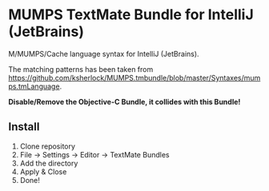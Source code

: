 # MUMPS TextMate Bundle for IntelliJ (JetBrains)

M/MUMPS/Cache language syntax for IntelliJ (JetBrains).

The matching patterns has been taken from https://github.com/ksherlock/MUMPS.tmbundle/blob/master/Syntaxes/mumps.tmLanguage.

**Disable/Remove the Objective-C Bundle, it collides with this Bundle!**

## Install

1. Clone repository
2. File -> Settings -> Editor -> TextMate Bundles
3. Add the directory
5. Apply & Close
6. Done!

